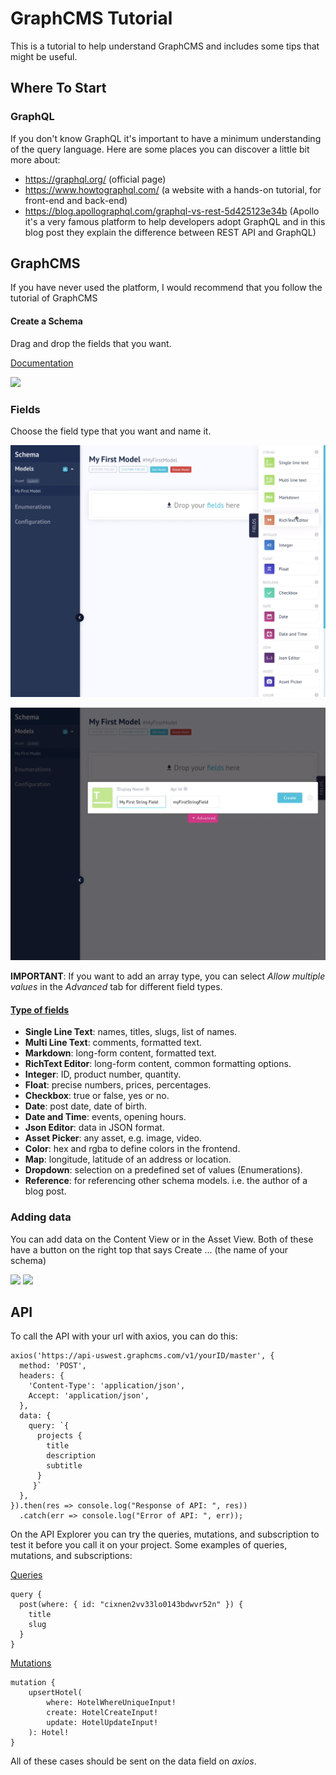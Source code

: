 # GraphCMS Tutorial
This is a tutorial to help understand GraphCMS and includes some tips that might be useful.

## Where To Start
### GraphQL
If you don't know GraphQL it's important to have a minimum understanding of the query language. Here are some places you can discover a little bit more about:
- https://graphql.org/ (official page)
- https://www.howtographql.com/ (a website with a hands-on tutorial, for front-end and back-end)
- https://blog.apollographql.com/graphql-vs-rest-5d425123e34b (Apollo it's a very famous platform to help developers adopt GraphQL and in this blog post they explain the difference between REST API and GraphQL)

## GraphCMS
If you have never used the platform, I would recommend that you follow the tutorial of GraphCMS

#### Create a Schema
 Drag and drop the fields that you want.

 [Documentation](https://graphcms.com/docs/graphcms-concepts/schemas)

![](https://graphcms.com/static/fb03ae00936165444ea7b25b2fa37227/a1bed/getting-started-creating-models.png)

### Fields
Choose the field type that you want and name it.

![](./images/fields.png)

![](./images/first-field.png)

<b>IMPORTANT</b>: If you want to add an array type, you can select <i>Allow multiple values</i> in the <i>Advanced</i> tab for different field types.

#### [Type of fields](https://graphcms.com/docs/graphcms-concepts/fields/)
- <b>Single Line Text</b>: names, titles, slugs, list of names.
- <b>Multi Line Text</b>: comments, formatted text.
- <b>Markdown</b>: long-form content, formatted text.
- <b>RichText Editor</b>: long-form content, common formatting options.
- <b>Integer</b>: ID, product number, quantity.
- <b>Float</b>: precise numbers, prices, percentages.
- <b>Checkbox</b>: true or false, yes or no.
- <b>Date</b>: post date, date of birth.
- <b>Date and Time</b>: events, opening hours.
- <b>Json Editor</b>: data in JSON format.
- <b>Asset Picker</b>: any asset, e.g. image, video.
- <b>Color</b>: hex and rgba to define colors in the frontend.
- <b>Map</b>: longitude, latitude of an address or location.
- <b>Dropdown</b>: selection on a predefined set of values (Enumerations).
- <b>Reference</b>: for referencing other schema models. i.e. the author of a blog post.

### Adding data
You can add data on the Content View or in the Asset View. Both of these have a button on the right top that says Create ... (the name of your schema)

![](https://media.graphcms.com/uhj5AM5aTKazk5gP5QqX)
![](https://media.graphcms.com/rSjUNVTiGGekv0pjzrEg)

## API
To call the API with your url with axios, you can do this:
```
axios('https://api-uswest.graphcms.com/v1/yourID/master', {
  method: 'POST',
  headers: {
    'Content-Type': 'application/json',
    Accept: 'application/json',
  },
  data: {
    query: `{ 
      projects {
        title
        description
        subtitle 
      }
     }`
  },
}).then(res => console.log("Response of API: ", res))
  .catch(err => console.log("Error of API: ", err));
  ```

  On the API Explorer you can try the queries, mutations, and subscription to test it before you call it on your project. Some examples of queries, mutations, and subscriptions:

[Queries](https://graphcms.com/docs/api/content-api#queries)
```
query {
  post(where: { id: "cixnen2vv33lo0143bdwvr52n" }) {
    title
    slug
  }
}
```

[Mutations](https://graphcms.com/docs/api/content-api#mutations)
```
mutation {
    upsertHotel(
        where: HotelWhereUniqueInput!
        create: HotelCreateInput!
        update: HotelUpdateInput!
    ): Hotel!
}
```

All of these cases should be sent on the data field on <i>axios</i>.
